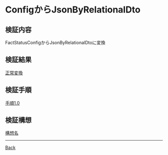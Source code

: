 # ConfigからJsonByRelationalDto
## 検証内容
FactStatusConfigからJsonByRelationalDtoに変換
## 検証結果
[正常変換](./SuccessTransfer/README.md)  
## 検証手順
[手順1.0](./Process1.0/README.md)  
## 検証構想
[構想名](./__Schema/README.md)  

---
[Back](../README.md)  